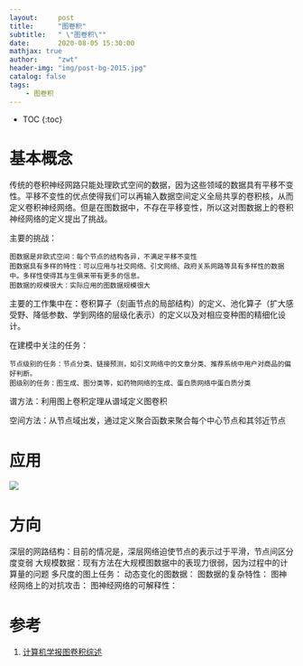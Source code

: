 ```yaml
---
layout:     post
title:      "图卷积"
subtitle:   " \"图卷积\""
date:       2020-08-05 15:30:00 
mathjax: true
author:     "zwt"
header-img: "img/post-bg-2015.jpg"
catalog: false
tags:
    - 图卷积
---
```

* TOC
{:toc}

# 基本概念

传统的卷积神经网路只能处理欧式空间的数据，因为这些领域的数据具有平移不变性。平移不变性的优点使得我们可以再输入数据空间定义全局共享的卷积核，从而定义卷积神经网络。但是在图数据中，不存在平移变性，所以这对图数据上的卷积神经网络的定义提出了挑战。

主要的挑战：
```
图数据是非欧式空间：每个节点的结构各异，不满足平移不变性
图数据具有多样的特性：可以应用与社交网络、引文网络、政府关系网路等具有多样性的数据中。多样性使得其与生俱来带有更多的信息。
图数据的规模很大：实际应用的图数据规模很大
```

主要的工作集中在：卷积算子（刻画节点的局部结构）的定义、池化算子（扩大感受野、降低参数、学到网络的层级化表示）的定义以及对相应变种图的精细化设计。

在建模中关注的任务：
```
节点级别的任务：节点分类、链接预测，如引文网络中的文章分类、推荐系统中用户对商品的偏好判断。
图级别的任务：图生成、图分类等，如药物网络的生成、蛋白质网络中蛋白质分类
```

谱方法：利用图上卷积定理从谱域定义图卷积

空间方法：从节点域出发，通过定义聚合函数来聚合每个中心节点和其邻近节点

# 应用

![](https://zwt0204.github.io//img/gcn应用.png)

# 方向

深层的网路结构：目前的情况是，深层网络迫使节点的表示过于平滑，节点间区分度变弱
大规模数据：现有方法在大规模图数据中的表现力很弱，因为过程中的计算量的问题
多尺度的图上任务：
动态变化的图数据：
图数据的复杂特性：
图神经网络上的对抗攻击：
图神经网络的可解释性：

# 参考

1. [计算机学报图卷积综述](http://cjc.ict.ac.cn/online/onlinepaper/xbb-2020514175943.pdf)
